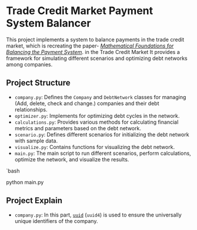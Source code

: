 # Trade Credit Market Payment System Balancer

This project implements a system to balance payments in the trade credit market, which is recreating the paper- [*Mathematical Foundations for Balancing the Payment System*](https://www.mdpi.com/1911-8074/14/9/452). 
in the Trade Credit Market It provides a framework for simulating different scenarios and optimizing debt networks among companies.

## Project Structure

- `company.py`: Defines the `Company` and `DebtNetwork` classes for managing (Add, delete, check and change.) companies and their debt relationships.
- `optimizer.py`: Implements for optimizing debt cycles in the network.
- `calculations.py`: Provides various methods for calculating financial metrics and parameters based on the debt network.
- `scenario.py`: Defines different scenarios for initializing the debt network with sample data.
- `visualize.py`: Contains functions for visualizing the debt network.
- `main.py`: The main script to run different scenarios, perform calculations, optimize the network, and visualize the results.


`bash

python main.py


## Project Explain
- `company.py`:  In this part, [`uuid`](https://docs.python.org/3/library/uuid.html) (`uuid4`) is used to ensure the universally unique identifiers of the company.

